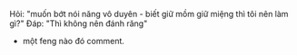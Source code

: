 Hỏi:
"muốn bớt nói năng vô duyên - biết giữ mồm giữ miệng thì tôi nên làm gì?"
Đáp:
"Thì không nên đánh răng"
- một feng nào đó comment.